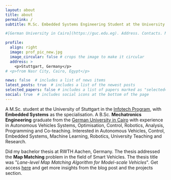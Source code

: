 ```yaml
---
layout: about
title: about
permalink: /
subtitle: M.Sc. Embedded Systems Engineering Student at the University of Stuttgart

#[German University in Cairo](https://guc.edu.eg). Address. Contacts. Moto. Etc.

profile:
  align: right
  image: prof_pic_new.jpg
  image_circular: false # crops the image to make it circular
  address: >
    <p>Stuttgart, Germany</p>
# <p>from Nasr City, Cairo, Egypt</p>

news: false  # includes a list of news items
latest_posts: true  # includes a list of the newest posts
selected_papers: false # includes a list of papers marked as "selected={true}"
social: true  # includes social icons at the bottom of the page
---
```


A M.Sc. student at the University of Stuttgart in the [Infotech Program](https://www.infotech.uni-stuttgart.de/), with **Embedded Systems** as the specialisation. A B.Sc. **Mechatronics Engineering** graduate from the [German University in Cairo](https://www.guc.edu.eg/) with experience in Autonomous Vehicles Systems, Optimisation, Control, Robotics, Analysis, Programming and Co-teaching. Interested in Autonomous Vehicles, Control, Embedded Systems, Machine Learning, Robotics, University Teaching and Research.

Did my bachelor thesis at RWTH Aachen, Germany. The thesis addressed the **Map Matching** problem in the field of Smart Vehicles. The thesis title was "*Lane-level Map Matching Algorithm for Model-scale Vehicles*". Get access [here](https://drive.google.com/file/d/15J4s3Po5Et_att0-b0f4rIKUhnWFzh9D/view?usp=share_link) and get more insights from the blog post and the projects section.